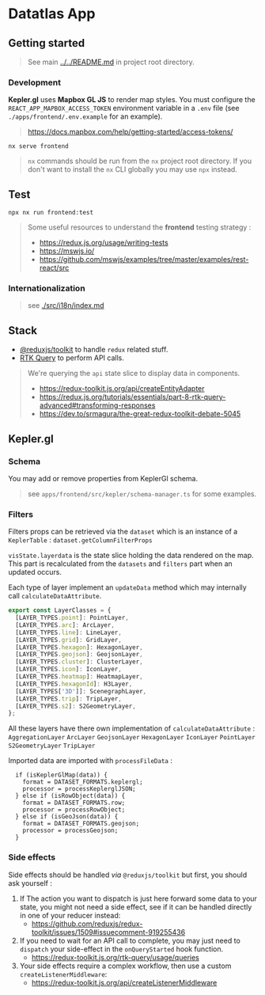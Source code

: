 # Datatlas App

## Getting started

> See main [../../README.md](../../README.md) in project root directory.

### Development

**Kepler.gl** uses **Mapbox GL JS** to render map styles.
You must configure the `REACT_APP_MAPBOX_ACCESS_TOKEN` environment variable in a `.env` file (see `./apps/frontend/.env.example` for an example).

> https://docs.mapbox.com/help/getting-started/access-tokens/

```
nx serve frontend
```

> `nx` commands should be run from the `nx` project root directory.
> If you don't want to install the `nx` CLI globally you may use `npx` instead.

## Test

```shell
npx nx run frontend:test
```

> Some useful resources to understand the **frontend** testing strategy :
>
> - https://redux.js.org/usage/writing-tests
> - https://mswjs.io/
> - https://github.com/mswjs/examples/tree/master/examples/rest-react/src

### Internationalization

> see [./src/i18n/index.md](./src/i18n/index.md)

## Stack

- [@reduxjs/toolkit](https://redux-toolkit.js.org/) to handle `redux` related stuff.
- [RTK Query](https://redux.js.org/tutorials/essentials/part-7-rtk-query-basics) to perform API calls.

> We're querying the `api` state slice to display data in components.
>
> - https://redux-toolkit.js.org/api/createEntityAdapter
> - https://redux.js.org/tutorials/essentials/part-8-rtk-query-advanced#transforming-responses
> - https://dev.to/srmagura/the-great-redux-toolkit-debate-5045

## Kepler.gl

### Schema

You may add or remove properties from KeplerGl schema.

> see `apps/frontend/src/kepler/schema-manager.ts` for some examples.

### Filters

Filters props can be retrieved via the `dataset` which is an instance of a `KeplerTable` : `dataset.getColumnFilterProps`

`visState.layerdata` is the state slice holding the data rendered on the map.
This part is recalculated from the `datasets` and `filters` part when an updated occurs.

Each type of layer implement an `updateData` method which may internally call `calculateDataAttribute`.

```javascript
export const LayerClasses = {
  [LAYER_TYPES.point]: PointLayer,
  [LAYER_TYPES.arc]: ArcLayer,
  [LAYER_TYPES.line]: LineLayer,
  [LAYER_TYPES.grid]: GridLayer,
  [LAYER_TYPES.hexagon]: HexagonLayer,
  [LAYER_TYPES.geojson]: GeojsonLayer,
  [LAYER_TYPES.cluster]: ClusterLayer,
  [LAYER_TYPES.icon]: IconLayer,
  [LAYER_TYPES.heatmap]: HeatmapLayer,
  [LAYER_TYPES.hexagonId]: H3Layer,
  [LAYER_TYPES['3D']]: ScenegraphLayer,
  [LAYER_TYPES.trip]: TripLayer,
  [LAYER_TYPES.s2]: S2GeometryLayer,
};
```

All these layers have there own implementation of `calculateDataAttribute` :
`AggregationLayer`
`ArcLayer`
`GeojsonLayer`
`HexagonLayer`
`IconLayer`
`PointLayer`
`S2GeometryLayer`
`TripLayer`

Imported data are imported with `processFileData` :

```
  if (isKeplerGlMap(data)) {
    format = DATASET_FORMATS.keplergl;
    processor = processKeplerglJSON;
  } else if (isRowObject(data)) {
    format = DATASET_FORMATS.row;
    processor = processRowObject;
  } else if (isGeoJson(data)) {
    format = DATASET_FORMATS.geojson;
    processor = processGeojson;
  }
```

### Side effects

Side effects should be handled _via_ `@reduxjs/toolkit` but first, you should ask yourself :

1. If The action you want to dispatch is just here forward some data to your state, you might not need a side effect, see if it can be handled directly in one of your reducer instead:
   - https://github.com/reduxjs/redux-toolkit/issues/1509#issuecomment-919255436
2. If you need to wait for an API call to complete, you may just need to `dispatch` your side-effect in the `onQueryStarted` hook function.
   - https://redux-toolkit.js.org/rtk-query/usage/queries
3. Your side effects require a complex workflow, then use a custom `createListenerMiddleware`:
   - https://redux-toolkit.js.org/api/createListenerMiddleware
